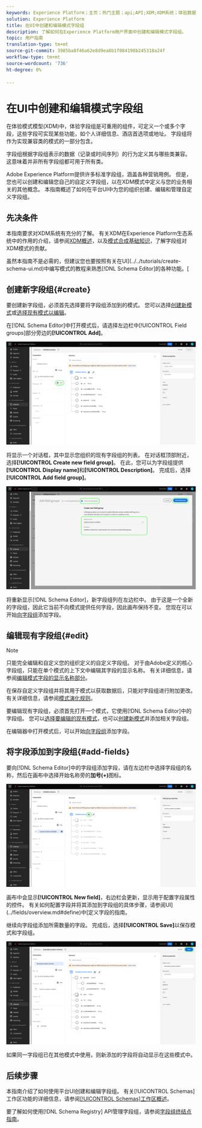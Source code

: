 ```yaml
---
keywords: Experience Platform；主页；热门主题；api;API;XDM;XDM系统；体验数据模型；数据模型；ui；工作区；字段组；字段组；
solution: Experience Platform
title: 在UI中创建和编辑模式字段组
description: 了解如何在Experience Platform用户界面中创建和编辑模式字段组。
topic: 用户指南
translation-type: tm+mt
source-git-commit: 3985ba8f46a62e8d9ea8b1f084198b245318a24f
workflow-type: tm+mt
source-wordcount: '736'
ht-degree: 0%

---
```



# 在UI中创建和编辑模式字段组

在体验模式模型(XDM)中，体验字段组是可重用的组件，可定义一个或多个字段，这些字段可实现某些功能，如个人详细信息、酒店首选项或地址。 字段组将作为实现兼容类的模式的一部分包含。

字段组根据字段组表示的数据（记录或时间序列）的行为定义其与哪些类兼容。 这意味着并非所有字段组都可用于所有类。

Adobe Experience Platform提供许多标准字段组，涵盖各种营销用例。 但是，您也可以创建和编辑您自己的自定义字段组，以在XDM模式中定义与您的业务相关的其他概念。 本指南概述了如何在平台UI中为您的组织创建、编辑和管理自定义字段组。

## 先决条件

本指南要求对XDM系统有充分的了解。 有关XDM在Experience Platform生态系统中的作用的介绍，请参阅[XDM概述](../../home.md)，以及[模式合成基础知识](../../schema/composition.md)，了解字段组对XDM模式的贡献。

虽然本指南不是必需的，但建议您也要按照有关在UI](../../tutorials/create-schema-ui.md)中编写模式的教程来熟悉[!DNL Schema Editor]的各种功能。[

## 创建新字段组{#create}

要创建新字段组，必须首先选择要将字段组添加到的模式。 您可以选择[创建新模式](./schemas.md#create)或[选择现有模式以编辑](./schemas.md#edit)。

在[!DNL Schema Editor]中打开模式后，请选择左边栏中[!UICONTROL Field groups]部分旁边的&#x200B;**[!UICONTROL Add]**。

![](../../images/ui/resources/field-groups/add-field-group.png)

将显示一个对话框，其中显示您组织的现有字段组的列表。 在对话框顶部附近，选择&#x200B;**[!UICONTROL Create new field group]**。 在此，您可以为字段组提供&#x200B;**[!UICONTROL Display name]**&#x200B;和&#x200B;**[!UICONTROL Description]**。 完成后，选择&#x200B;**[!UICONTROL Add field group]**。

![](../../images/ui/resources/field-groups/create-field-group.png)

将重新显示[!DNL Schema Editor]，新字段组列在左边栏中。 由于这是一个全新的字段组，因此它当前不向模式提供任何字段，因此画布保持不变。 您现在可以开始[向字段组](#add-fields)添加字段。

## 编辑现有字段组{#edit}

>[!NOTE]
>
>只能完全编辑和自定义您的组织定义的自定义字段组。 对于由Adobe定义的核心字段组，只能在单个模式的上下文中编辑其字段的显示名称。 有关详细信息，请参阅[编辑模式字段的显示名称部分](./schemas.md#display-names)。
>
>在保存自定义字段组并将其用于模式以获取数据后，只能对字段组进行附加更改。 有关详细信息，请参阅[模式演化规则](../../schema/composition.md#evolution)。

要编辑现有字段组，必须首先打开一个模式，它使用[!DNL Schema Editor]中的字段组。 您可以[选择要编辑的现有模式](./schemas.md#edit)，也可以[创建新模式](./schemas.md#create)并添加相关字段组。

在编辑器中打开模式后，可以开始[向字段组](#add-fields)添加字段。

## 将字段添加到字段组{#add-fields}

要向[!DNL Schema Editor]中的字段组添加字段，请在左边栏中选择字段组的名称，然后在画布中选择开始名称旁的&#x200B;**加号(+)**&#x200B;图标。

![](../../images/ui/resources/field-groups/add-field.png)

画布中会显示&#x200B;**[!UICONTROL New field]**，右边栏会更新，显示用于配置字段属性的控件。 有关如何配置字段并将其添加到字段组的具体步骤，请参阅UI](../fields/overview.md#define)中[定义字段的指南。

继续向字段组添加所需数量的字段。 完成后，选择&#x200B;**[!UICONTROL Save]**&#x200B;以保存模式和字段组。

![](../../images/ui/resources/field-groups/complete-field-group.png)

如果同一字段组已在其他模式中使用，则新添加的字段将自动显示在这些模式中。

## 后续步骤

本指南介绍了如何使用平台UI创建和编辑字段组。 有关[!UICONTROL Schemas]工作区功能的详细信息，请参阅[[!UICONTROL Schemas]工作区概述](../overview.md)。

要了解如何使用[!DNL Schema Registry] API管理字段组，请参阅[字段组终结点指南](../../api/field-groups.md)。